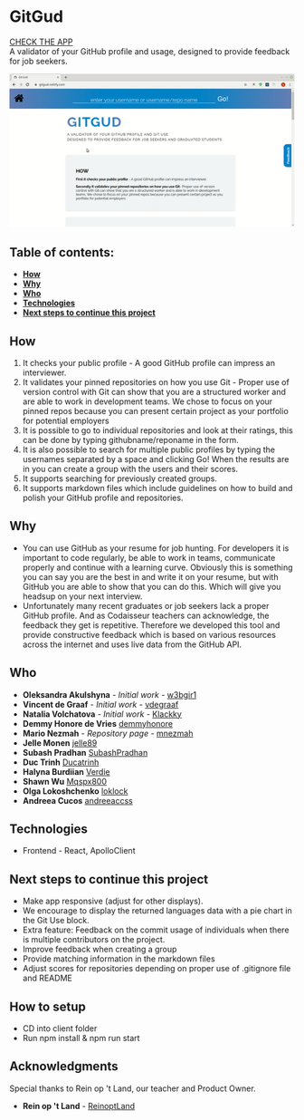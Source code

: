 # GitGud

[CHECK THE APP](https://gitgud.netlify.com/) <br>
A validator of your GitHub profile and usage, designed to provide feedback for job seekers. <br>

![](gitgud.gif)

## Table of contents:

- **[How](#how)**
- **[Why](#why)**
- **[Who](#who)**
- **[Technologies](#technologies)**
- **[Next steps to continue this project](#next-steps-to-continue-this-project)**

## How

1. It checks your public profile - A good GitHub profile can impress an interviewer.
2. It validates your pinned repositories on how you use Git - Proper use of version control with Git can show that you are a structured worker and are able to work in development teams. We chose to focus on your pinned repos because you can present certain project as your portfolio for potential employers
3. It is possible to go to individual repositories and look at their ratings, this can be done by typing githubname/reponame in the form.
4. It is also possible to search for multiple public profiles by typing the usernames separated by a space and clicking Go! When the results are in you can create a group with the users and their scores.
5. It supports searching for previously created groups.
6. It supports markdown files which include guidelines on how to build and polish your GitHub profile and repositories.

## Why

- You can use GitHub as your resume for job hunting. For developers it is important to code regularly, be able to work in teams, communicate properly and continue with a learning curve. Obviously this is something you can say you are the best in and write it on your resume, but with GitHub you are able to show that you can do this. Which will give you headsup on your next interview.
- Unfortunately many recent graduates or job seekers lack a proper GitHub profile. And as Codaisseur teachers can acknowledge, the feedback they get is repetitive. Therefore we developed this tool and provide constructive feedback which is based on various resources across the internet and uses live data from the GitHub API.

## Who

- **Oleksandra Akulshyna** - _Initial work_ - [w3bgir1](https://github.com/w3bgir1)
- **Vincent de Graaf** - _Initial work_ - [vdegraaf](https://github.com/vdegraaf)
- **Natalia Volchatova** - _Initial work_ - [Klackky](https://github.com/Klackky)
- **Demmy Honore de Vries** [demmyhonore](https://github.com/demmyhonore)
- **Mario Nezmah** - _Repository page_ - [mnezmah](https://github.com/mnezmah)
- **Jelle Monen** [jelle89](https://github.com/jelle89)
- **Subash Pradhan** [SubashPradhan](https://github.com/SubashPradhan)
- **Duc Trinh** [Ducatrinh](https://github.com/ducatrinh)
- **Halyna Burdiian** [Verdie](https://github.com/verdie)
- **Shawn Wu** [Mqspx800](https://github.com/Mqspx800)
- **Olga Lokoshchenko** [loklock](https://github.com/loklock)
- **Andreea Cucos** [andreeaccss](https://github.com/AndreeaCcss)

## Technologies

- Frontend - React, ApolloClient <br>

## Next steps to continue this project

- Make app responsive (adjust for other displays).
- We encourage to display the returned languages data with a pie chart in the Git Use block.
- Extra feature: Feedback on the commit usage of individuals when there is multiple contributors on the project.
- Improve feedback when creating a group
- Provide matching information in the markdown files
- Adjust scores for repositories depending on proper use of .gitignore file and README

## How to setup

- CD into client folder
- Run npm install & npm run start

## Acknowledgments

Special thanks to Rein op 't Land, our teacher and Product Owner.

- **Rein op 't Land** - [ReinoptLand](https://github.com/Reinoptland)
